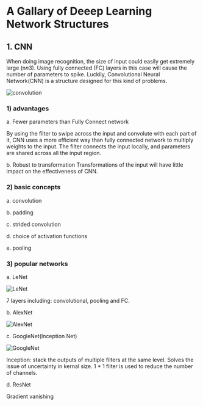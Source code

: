 # A Gallary of Deeep Learning Network Structures

## 1. CNN
When doing image recognition, the size of input could easily get extremely large (n*n*3). Using fully connected (FC) layers in this case will cause the number of
parameters to spike. Luckily, Convolutional Neural Network(CNN) is a structure designed for this kind of problems.

![convolution]()

### 1) advantages
a. Fewer parameters than Fully Connect network

By using the filter to swipe across the input and convolute with each part of it, CNN uses a more efficient way than fully connected network
to multiply weights to the input. The filter connects the input locally, and parameters are shared across all the input region.

b. Robust to transformation
Transformations of the input will have little impact on the effectiveness of CNN.

### 2) basic concepts
a. convolution

b. padding

c. strided convolution

d. choice of activation functions

e. pooling

### 3) popular networks
a. LeNet

![LeNet]()

7 layers including: convolutional, pooling and FC.

b. AlexNet

![AlexNet]()

c. GoogleNet(Inception Net)

![GoogleNet]()

Inception: stack the outputs of multiple filters at the same level. Solves the issue of uncertainty in kernal size. 1 * 1 filter is used to reduce the number of channels.

d. ResNet

Gradient vanishing




